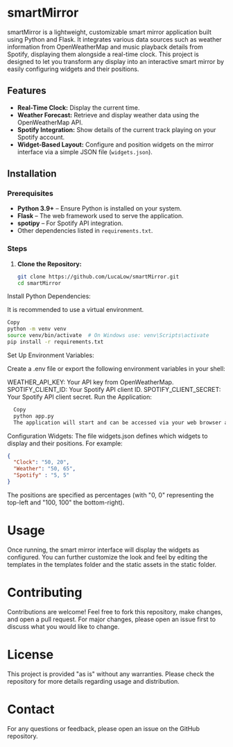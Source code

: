 # smartMirror

smartMirror is a lightweight, customizable smart mirror application built using Python and Flask. It integrates various data sources such as weather information from OpenWeatherMap and music playback details from Spotify, displaying them alongside a real-time clock. This project is designed to let you transform any display into an interactive smart mirror by easily configuring widgets and their positions.

## Features

- **Real-Time Clock:** Display the current time.
- **Weather Forecast:** Retrieve and display weather data using the OpenWeatherMap API.
- **Spotify Integration:** Show details of the current track playing on your Spotify account.
- **Widget-Based Layout:** Configure and position widgets on the mirror interface via a simple JSON file (`widgets.json`).

## Installation

### Prerequisites

- **Python 3.9+** – Ensure Python is installed on your system.
- **Flask** – The web framework used to serve the application.
- **spotipy** – For Spotify API integration.
- Other dependencies listed in `requirements.txt`.

### Steps

1. **Clone the Repository:**

   ```bash
   git clone https://github.com/LucaLow/smartMirror.git
   cd smartMirror
Install Python Dependencies:

It is recommended to use a virtual environment.

```bash
Copy
python -m venv venv
source venv/bin/activate  # On Windows use: venv\Scripts\activate
pip install -r requirements.txt
```
Set Up Environment Variables:

Create a .env file or export the following environment variables in your shell:

WEATHER_API_KEY: Your API key from OpenWeatherMap.
SPOTIFY_CLIENT_ID: Your Spotify API client ID.
SPOTIFY_CLIENT_SECRET: Your Spotify API client secret.
Run the Application:

``` bash
  Copy
  python app.py
  The application will start and can be accessed via your web browser at http://localhost:5000.
```
Configuration
Widgets: The file widgets.json defines which widgets to display and their positions. For example:

``` json
{
  "Clock": "50, 20",
  "Weather": "50, 65",
  "Spotify" : "5, 5"
}
```
The positions are specified as percentages (with "0, 0" representing the top-left and "100, 100" the bottom-right).

# Usage
Once running, the smart mirror interface will display the widgets as configured. You can further customize the look and feel by editing the templates in the templates folder and the static assets in the static folder.

# Contributing
Contributions are welcome! Feel free to fork this repository, make changes, and open a pull request. For major changes, please open an issue first to discuss what you would like to change.

# License
This project is provided "as is" without any warranties. Please check the repository for more details regarding usage and distribution.

# Contact
For any questions or feedback, please open an issue on the GitHub repository.
